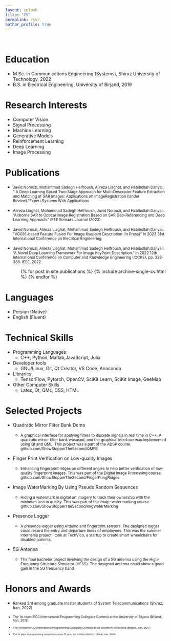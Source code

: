 ```yaml
---
layout: splash
title: "CV"
permalink: /cv/
author_profile: true
---
```






<br>

Education
======
* M.Sc. in Communications Engineering (Systems), Shiraz University of Technology, 2022
* B.S. in Electrical Engineering, University of Birjand, 2019

Research Interests
======
* Computer Vision
* Signal Processing
* Machine Learning
* Generative Models
* Reinforcement Learning
* Deep Learning
* Image Processing
  

Publications
=========
* <small>Javid Norouzi, Mohammad Sadegh Helfroush, Alireza Liaghat, and Habibollah Danyali. ” A Deep Learning Based Two-Stage Approach for Multi-Descriptor Feature Extraction and Matching of SAR Images: Applications on ImageRegistration (Under Review).”Expert Systems With Applications </small>

* <small>Alireza Liaghat, Mohammad Sadegh Helfroush, Javid Norouzi, and Habibollah Danyali. ”Airborne SAR to Optical Image Registration Based on SAR Geo-Referencing and Deep Learning Approach.” IEEE Sensors Journal (2023).</small>

* <small>Javid Norouzi, Alireza Liaghat, Mohammad Sadegh Helfroush, and Habibollah Danyali. ”VGG16-based Feature Fusion For Image Kyepoint Description (In Press)” In 2023 31st International Conference on Electrical Engineering</small>

* <small>Javid Norouzi, Alireza Liaghat, Mohammad Sadegh Helfroush, and Habibollah Danyali. ”A Novel Deep Learning Framework For Image KeyPoint Description.” In 2022 12th International Conference on Computer and Knowledge Engineering (ICCKE), pp. 332-336. IEEE, 2022.</small>

  <ul>{% for post in site.publications %}
    {% include archive-single-cv.html %}
  {% endfor %}</ul>

Languages
===
 * Persian (Native)
 * English (Fluent)

Technical Skills
======
* Programming Languages:
  * C++, Python, Matlab,JavaScript, Julia
* Developer tools
  * GNU/Linux, Git, Qt Creator, VS Code, Anaconda
* Libraries
  * TensorFlow, Pytorch, OpenCV, SciKit Learn, SciKit Image, GeeMap
* Other Computer Skills
  * Latex, Qt, QML, CSS, HTML

Selected Projects
======
* Quadratic Mirror Filter Bank Demo
  * <small>A graphical interface for applying filters to discrete signals in real time in C++. A quadratic mirror filter bank wasused, and the graphical interface was implemented using Qt and QML. This project was a part of the ADSP course. github.com/ShowStopperTheSecond/QMFB </small>

* Finger Print Verification on Low-quality Images
  * <small>Enhancing fingerprint ridges on different angles to help better verification of low-quality fingerprint images. This was part of the Digital Image Processing course. github.com/ShowStopperTheSecond/FingerPringRidges</small>

* Image WaterMarking By Using Pseudo Random Sequences
  * <small>Hiding a watermark in digital art imagery to track their ownership with the minimum loss in quality. This was part of the image watermarking course. github.com/ShowStopperTheSecond/imgWaterMarking</small>

* Presence Logger
  * <small>A presence logger using Arduino and fingerprint sensors. The designed logger could record the entry and departure times of employees. This was the summer internship project I took at TechVico, a startup to create smart wheelchairs for disabled patients.</small>

* 5G Antenna
  * <small>The final bachelor project involving the design of a 5G antenna using the High-Frequency Structure Simulator (HFSS). The designed antenna could show a good gain in the 5G frequency band.</small>

Honors and Awards
====
  * <small> Ranked 3rd among graduate master students of System Telecommunications (Shiraz, Iran, 2022)

  * <small> The 1st team IPCC(International Programming Collegiate Contest) at the University of Birjand (Birjand, Iran, 2018)

  * <small> The 1st team IPCC(International Programming Collegiate Contest) at the University of Birjand (Birjand, Iran, 2017)

  * <small> The 1st place in programming competitions under 15 years old in Shiraz district, 1 (Shiraz, Iran, 2009)

<!-- Talks
======
  <ul>{% for post in site.talks %}
    {% include archive-single-talk-cv.html %}
  {% endfor %}</ul>
  
Teaching
======
  <ul>{% for post in site.teaching %}
    {% include archive-single-cv.html %}
  {% endfor %}</ul>
  
Service and leadership
======
* Currently signed in to 43 different slack teams
 -->